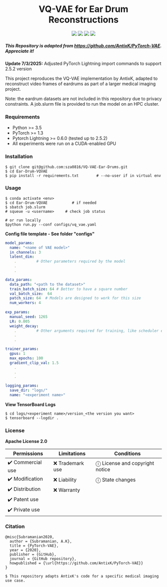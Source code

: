 <h1 align="center">
  <b>VQ-VAE for Ear Drum Reconstructions</b><br>
</h1>

<p align="center">
      <a href="https://www.python.org/">
        <img src="https://img.shields.io/badge/Python-3.5-ff69b4.svg" /></a>
       <a href= "https://pytorch.org/">
        <img src="https://img.shields.io/badge/PyTorch-1.3-2BAF2B.svg" /></a>
       <a href= "https://github.com/AntixK/PyTorch-VAE/blob/master/LICENSE.md">
        <img src="https://img.shields.io/badge/license-Apache2.0-blue.svg" /></a>
         <a href= "https://twitter.com/intent/tweet?text=PyTorch-VAE:%20Collection%20of%20VAE%20models%20in%20PyTorch.&url=https://github.com/AntixK/PyTorch-VAE">
        <img src="https://img.shields.io/twitter/url/https/shields.io.svg?style=social" /></a>

</p>

##### This Repository is adapted from https://github.com/AntixK/PyTorch-VAE. Appreciate it!

**Update 7/3/2025:** Adjusted PyTorch Lightning import commands to support 2.5.2 version

This project reproduces the VQ-VAE implementation by AntixK, adapted to reconstruct video frames of eardrums as part of a larger medical imaging project. 

Note: the eardrum datasets are not included in this repository due to privacy constraints. A job.slurm file is provided to run the model on an HPC cluster. 

### Requirements
- Python >= 3.5
- PyTorch >= 1.3
- Pytorch Lightning >= 0.6.0 (tested up to 2.5.2)
- All experiments were run on a CUDA-enabled GPU

### Installation
```
$ git clone git@github.com:sza0816/VQ-VAE-Ear-Drums.git
$ cd Ear-Drum-VQVAE
$ pip install -r requirements.txt        # --no-user if in virtual env
```

### Usage
```
$ conda activate <env>
$ cd Ear-Drum-VQVAE           # if needed
$ sbatch job.slurm
# squeue -u <username>     # check job status

# or run locally
$python run.py --conf configs/vq_vae.yaml
```
**Config file template - See folder "configs"**

```yaml
model_params:
  name: "<name of VAE model>"
  in_channels: 3
  latent_dim: 
    .         # Other parameters required by the model
    .
    .

data_params:
  data_path: "<path to the dataset>"
  train_batch_size: 64 # Better to have a square number
  val_batch_size:  64
  patch_size: 64  # Models are designed to work for this size
  num_workers: 4
  
exp_params:
  manual_seed: 1265
  LR: 0.005
  weight_decay:
    .         # Other arguments required for training, like scheduler etc.
    .
    .

trainer_params:
  gpus: 1         
  max_epochs: 100
  gradient_clip_val: 1.5
    .
    .
    .

logging_params:
  save_dir: "logs/"
  name: "<experiment name>"
```

**View TensorBoard Logs**
```
$ cd logs/<experiment name>/version_<the version you want>
$ tensorboard --logdir .
```


### License
**Apache License 2.0**

| Permissions      | Limitations       | Conditions                       |
|------------------|-------------------|----------------------------------|
| ✔️ Commercial use |  ❌  Trademark use |  ⓘ License and copyright notice | 
| ✔️ Modification   |  ❌  Liability     |  ⓘ State changes                |
| ✔️ Distribution   |  ❌  Warranty      |                                  |
| ✔️ Patent use     |                   |                                  |
| ✔️ Private use    |                   |                                  |


### Citation
```
@misc{Subramanian2020,
  author = {Subramanian, A.K},
  title = {PyTorch-VAE},
  year = {2020},
  publisher = {GitHub},
  journal = {GitHub repository},
  howpublished = {\url{https://github.com/AntixK/PyTorch-VAE}}
}

$ This repository adapts AntixK's code for a specific medical imaging use case.
```